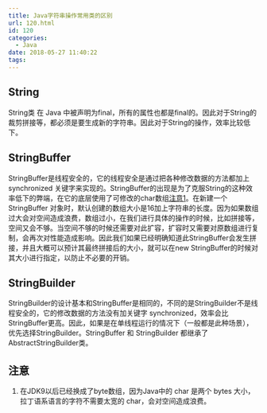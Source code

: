 ```yaml
---
title: Java字符串操作常用类的区别
url: 120.html
id: 120
categories:
  - Java
date: 2018-05-27 11:40:22
tags:
---
```


String
------

String类 在 Java 中被声明为final，所有的属性也都是final的。因此对于String的裁剪拼接等，都必须是要生成新的字符串。因此对于String的操作，效率比较低下。

StringBuffer
------------

StringBuffer是线程安全的，它的线程安全是通过把各种修改数据的方法都加上 synchronized 关键字来实现的。StringBuffer的出现是为了克服String的这种效率低下的弊端，在它的底层使用了可修改的char数组[注意1](#warn1)。在新建一个StringBuffer 对象时，默认创建的数组大小是16加上字符串的长度。因为如果数组过大会对空间造成浪费，数组过小，在我们进行具体的操作的时候，比如拼接等，空间又会不够。当空间不够的时候还需要对此扩容，扩容时又需要对原数组进行复制，会再次对性能造成影响。因此我们如果已经明确知道此StringBuffer会发生拼接，并且大概可以预计其最终拼接后的大小，就可以在new StringBuffer的时候对其大小进行指定，以防止不必要的开销。

StringBuilder
-------------

StringBuilder的设计基本和StringBuffer是相同的，不同的是StringBuilder不是线程安全的，它的修改数据的方法没有加关键字 synchronized，效率会比StringBuffer更高。因此，如果是在单线程运行的情况下（一般都是此种场景），优先选择StringBuilder。StringBuffer 和 StringBuilder 都继承了 AbstractStringBuilder类。

注意
--

1.  在JDK9以后已经换成了byte数组，因为Java中的 char 是两个 bytes 大小，拉丁语系语言的字符不需要太宽的 char，会对空间造成浪费。